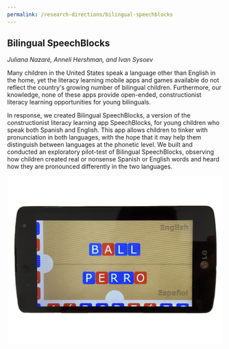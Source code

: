 ```yaml
---
permalink: /research-directions/bilingual-speechblocks
---
```


## Bilingual SpeechBlocks
*Juliana Nazaré, Anneli Hershman, and Ivan Sysoev*

Many children in the United States speak a language other than English in the home, yet the literacy learning mobile apps and games available do not reflect the country's growing number of bilingual children. Furthermore, our knowledge, none of these apps provide open-ended, constructionist literacy learning opportunities for young bilinguals. 

In response, we created Bilingual SpeechBlocks, a version of the constructionist literacy learning app SpeechBlocks, for young children who speak both Spanish and English. This app allows children to tinker with pronunciation in both languages, with the hope that it may help them distinguish between languages at the phonetic level. We built and conducted an exploratory pilot-test of Bilingual SpeechBlocks, observing how children created real or nonsense Spanish or English words and heard how they are pronounced differently in the two languages.

![The Bilingual SpeechBlocks app](/images/projects/bilingual-speechblocks/bsb.png)
